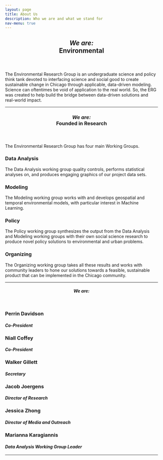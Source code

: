 ```yaml
---
layout: page
title: About Us
description: Who we are and what we stand for
nav-menu: true
---
```


<!-- Main -->
<div id="main" class="alt">

<!-- One -->
<section id="one">
	<div class="inner">
		<header class="major">
			<h1><i>We are:</i><br>Environmental</h1>
		</header>

<!-- Content One -->
<p>The Environmental Research Group is an undergraduate science and policy think tank devoted to interfacing science and social good to create sustainable change in Chicago through applicable, data-driven modeling. Science can oftentimes be void of application to the real world. So, the ERG was created to help build the bridge between data-driven solutions and real-world impact.</p>

<hr class="major" />

<!-- Two -->
<section id="one">
	<div class="inner">
		<header class="major">
			<h1><i>We are:</i><br>Founded in Research</h1>
		</header>

<!-- Content Two-->
<p>The Environmental Research Group has four main Working Groups. </p>
<div class="row">
	<div class="6u 12u$(small)">
		<h3>Data Analysis</h3>
		<p>The Data Analysis working group quality controls, performs statistical analyses on, and produces engaging graphics of our project data sets.</p>
	</div>
	<div class="6u$ 12u$(small)">
		<h3>Modeling</h3>
		<p>The Modeling working group works with and develops geospatial and temporal environmental models, with particular interest in Machine Learning.</p>
	</div>
	<div class="6u 12u$(small)">
		<h3>Policy</h3>
		<p>The Policy working group synthesizes the output from the Data Analysis and Modeling working groups with their own social science research to produce novel policy solutions to environmental and urban problems.</p>
	</div>
	<div class="6u$ 12u$(small)">
		<h3>Organizing</h3>
		<p>The Organizing working group takes all these results and works with community leaders to hone our solutions towards a feasible, sustainable product that can be implemented in the Chicago community.</p>
	</div>
</div>

<hr class="major" />

<!-- Three -->
<section id="one">
	<div class="inner">
		<header class="major">
			<h1><i>We are:</i></h1>
		</header>

<!-- Content Three-->
<div class="row">
	<div class="row">
		<div class="4u 12u$(medium)">
			<h3>Perrin Davidson</h3>
			<h4><i>Co-President</i></h4>
		</div>
		<div class="4u 12u$(medium)">
			<h3>Niall Coffey</h3>
			<h4><i>Co-President</i></h4>
		</div>
		<div class="4u$ 12u$(medium)">
			<h3>Walker Gillett</h3>
			<h4><i>Secretary</i></h4>
		</div>
    		<div class="4u 12u$(medium)">
			<h3>Jacob Joergens</h3>
			<h4><i>Director of Research</i></h4>
		</div>
		<div class="4u 12u$(medium)">
			<h3>Jessica Zhong</h3>
			<h4><i>Director of Media and Outreach</i></h4>
		</div>
		<div class="4u$ 12u$(medium)">
			<h3>Marianna Karagiannis</h3>
			<h4><i>Data Analysis Working Group Leader</i></h4>
		</div>
	</div>
</div>

<hr class="major" />

<!-- End -->
</div>
